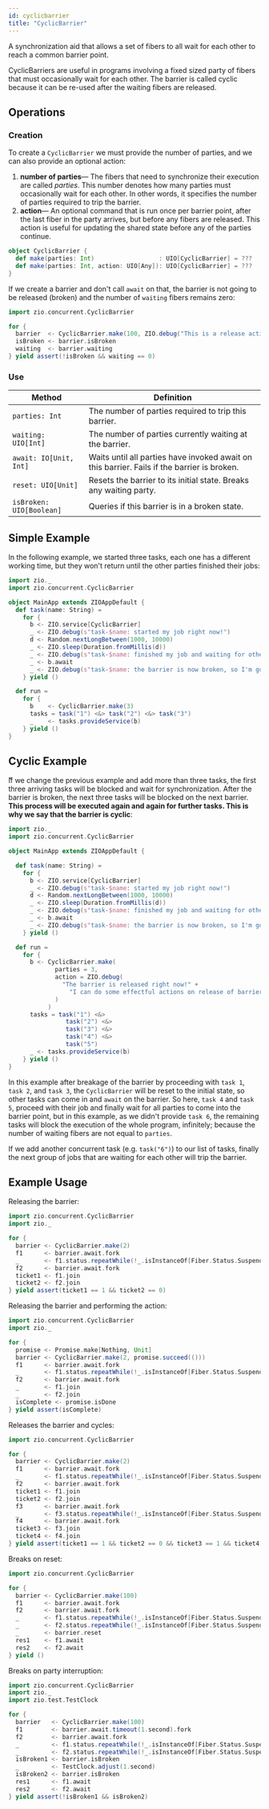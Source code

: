 ```yaml
---
id: cyclicbarrier
title: "CyclicBarrier"
---
```


A synchronization aid that allows a set of fibers to all wait for each other to reach a common barrier point.

CyclicBarriers are useful in programs involving a fixed sized party of fibers that must occasionally wait for each other. The barrier is called cyclic because it can be re-used after the waiting fibers are released.

## Operations

### Creation

To create a `CyclicBarrier` we must provide the number of parties, and we can also provide an optional action:

1. **number of parties**— The fibers that need to synchronize their execution are called _parties_. This number denotes how many parties must occasionally wait for each other. In other words, it specifies the number of parties required to trip the barrier.
2. **action**— An optional command that is run once per barrier point, after the last fiber in the party arrives, but before any fibers are released. This action is useful for updating the shared state before any of the parties continue.

```scala
object CyclicBarrier {
  def make(parties: Int)                  : UIO[CyclicBarrier] = ???
  def make(parties: Int, action: UIO[Any]): UIO[CyclicBarrier] = ???
}
```

If we create a barrier and don't call `await` on that, the barrier is not going to be released (broken) and the number of `waiting` fibers remains zero:

```scala mdoc:silent
import zio.concurrent.CyclicBarrier

for {
  barrier  <- CyclicBarrier.make(100, ZIO.debug("This is a release action!"))
  isBroken <- barrier.isBroken  
  waiting  <- barrier.waiting
} yield assert(!isBroken && waiting == 0)
```

### Use

| Method                   | Definition                                                                                  |
|--------------------------|---------------------------------------------------------------------------------------------|
| `parties: Int`           | The number of parties required to trip this barrier.                                        |
| `waiting: UIO[Int]`      | The number of parties currently waiting at the barrier.                                     |
| `await: IO[Unit, Int]`   | Waits until all parties have invoked await on this barrier. Fails if the barrier is broken. |
| `reset: UIO[Unit]`       | Resets the barrier to its initial state. Breaks any waiting party.                          |
| `isBroken: UIO[Boolean]` | Queries if this barrier is in a broken state.                                               |

## Simple Example

In the following example, we started three tasks, each one has a different working time, but they won't return until the other parties finished their jobs:

```scala mdoc:compile-only
import zio._
import zio.concurrent.CyclicBarrier

object MainApp extends ZIOAppDefault {
  def task(name: String) =
    for {
      b <- ZIO.service[CyclicBarrier]
      _ <- ZIO.debug(s"task-$name: started my job right now!")
      d <- Random.nextLongBetween(1000, 10000)
      _ <- ZIO.sleep(Duration.fromMillis(d))
      _ <- ZIO.debug(s"task-$name: finished my job and waiting for other parties to finish their jobs")
      _ <- b.await 
      _ <- ZIO.debug(s"task-$name: the barrier is now broken, so I'm going to exit immediately!")
    } yield ()

  def run =
    for {
      b    <- CyclicBarrier.make(3)
      tasks = task("1") <&> task("2") <&> task("3")
      _    <- tasks.provideService(b)
    } yield ()
}
```

## Cyclic Example

ّIf we change the previous example and add more than three tasks, the first three arriving tasks will be blocked and wait for synchronization. After the barrier is broken, the next three tasks will be blocked on the next barrier. **This process will be executed again and again for further tasks. This is why we say that the barrier is cyclic**:

```scala mdoc:compile-only
import zio._
import zio.concurrent.CyclicBarrier

object MainApp extends ZIOAppDefault {

  def task(name: String) =
    for {
      b <- ZIO.service[CyclicBarrier]
      _ <- ZIO.debug(s"task-$name: started my job right now!")
      d <- Random.nextLongBetween(1000, 10000)
      _ <- ZIO.sleep(Duration.fromMillis(d))
      _ <- ZIO.debug(s"task-$name: finished my job and waiting for other parties to finish their jobs")
      _ <- b.await
      _ <- ZIO.debug(s"task-$name: the barrier is now broken, so I'm going to exit immediately!")
    } yield ()

  def run =
    for {
      b <- CyclicBarrier.make(
             parties = 3,
             action = ZIO.debug(
               "The barrier is released right now!" +
                 "I can do some effectful actions on release of barrier."
             )
           )
      tasks = task("1") <&>
                task("2") <&>
                task("3") <&>
                task("4") <&>
                task("5")
      _ <- tasks.provideService(b)
    } yield ()
}
```

In this example after breakage of the barrier by proceeding with `task 1`, `task 2`, and `task 3`, the `CyclicBarrier` will be reset to the initial state, so other tasks can come in and `await` on the barrier. So here, `task 4` and `task 5`, proceed with their job and finally wait for all parties to come into the barrier point, but in this example, as we didn't provide `task 6`, the remaining tasks will block the execution of the whole program, infinitely; because the number of waiting fibers are not equal to `parties`.

If we add another concurrent task (e.g. `task("6")`) to our list of tasks, finally the next group of jobs that are waiting for each other will trip the barrier.

## Example Usage


Releasing the barrier:

```scala mdoc:silent
import zio.concurrent.CyclicBarrier
import zio._

for {
  barrier <- CyclicBarrier.make(2)
  f1      <- barrier.await.fork
  _       <- f1.status.repeatWhile(!_.isInstanceOf[Fiber.Status.Suspended])
  f2      <- barrier.await.fork
  ticket1 <- f1.join
  ticket2 <- f2.join
} yield assert(ticket1 == 1 && ticket2 == 0)
```

Releasing the barrier and performing the action:

```scala mdoc:silent
import zio.concurrent.CyclicBarrier
import zio._

for {
  promise <- Promise.make[Nothing, Unit]
  barrier <- CyclicBarrier.make(2, promise.succeed(()))
  f1      <- barrier.await.fork
  _       <- f1.status.repeatWhile(!_.isInstanceOf[Fiber.Status.Suspended])
  f2      <- barrier.await.fork
  _       <- f1.join
  _       <- f2.join
  isComplete <- promise.isDone
} yield assert(isComplete)
```

Releases the barrier and cycles:

```scala mdoc:silent
import zio.concurrent.CyclicBarrier

for {
  barrier <- CyclicBarrier.make(2)
  f1      <- barrier.await.fork
  _       <- f1.status.repeatWhile(!_.isInstanceOf[Fiber.Status.Suspended])
  f2      <- barrier.await.fork
  ticket1 <- f1.join
  ticket2 <- f2.join
  f3      <- barrier.await.fork
  _       <- f3.status.repeatWhile(!_.isInstanceOf[Fiber.Status.Suspended])
  f4      <- barrier.await.fork
  ticket3 <- f3.join
  ticket4 <- f4.join
} yield assert(ticket1 == 1 && ticket2 == 0 && ticket3 == 1 && ticket4 == 0)
```

Breaks on reset:

```scala mdoc:silent
import zio.concurrent.CyclicBarrier

for {
  barrier <- CyclicBarrier.make(100)
  f1      <- barrier.await.fork
  f2      <- barrier.await.fork
  _       <- f1.status.repeatWhile(!_.isInstanceOf[Fiber.Status.Suspended])
  _       <- f2.status.repeatWhile(!_.isInstanceOf[Fiber.Status.Suspended])
  _       <- barrier.reset
  res1    <- f1.await
  res2    <- f2.await
} yield ()
```

Breaks on party interruption:

```scala mdoc:silent
import zio.concurrent.CyclicBarrier
import zio._
import zio.test.TestClock

for {
  barrier   <- CyclicBarrier.make(100)
  f1        <- barrier.await.timeout(1.second).fork
  f2        <- barrier.await.fork
  _         <- f1.status.repeatWhile(!_.isInstanceOf[Fiber.Status.Suspended])
  _         <- f2.status.repeatWhile(!_.isInstanceOf[Fiber.Status.Suspended])
  isBroken1 <- barrier.isBroken
  _         <- TestClock.adjust(1.second)
  isBroken2 <- barrier.isBroken
  res1      <- f1.await
  res2      <- f2.await
} yield assert(!isBroken1 && isBroken2)
```
